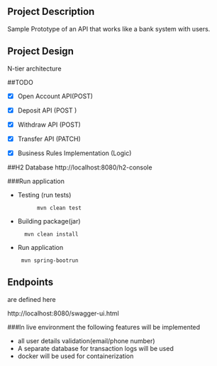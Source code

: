 ## Project Description 

Sample Prototype of an API that works like a bank system with users.

## Project Design 

N-tier architecture

##TODO
-[X] Open Account API(POST)
 
-[X] Deposit API (POST )

-[x] Withdraw API (POST)

-[x] Transfer API (PATCH)

-[x] Business Rules Implementation (Logic)

##H2 Database
 http://localhost:8080/h2-console

###Run application
- Testing (run tests)
     
            mvn clean test

- Building package(jar)

        mvn clean install

- Run application

       mvn spring-bootrun

 ## Endpoints

are defined here
            
  http://localhost:8080/swagger-ui.html

###In live environment the following features will be implemented
- all user details validation(email/phone number)
- A separate database for transaction logs will be used
- docker will be used for containerization 
